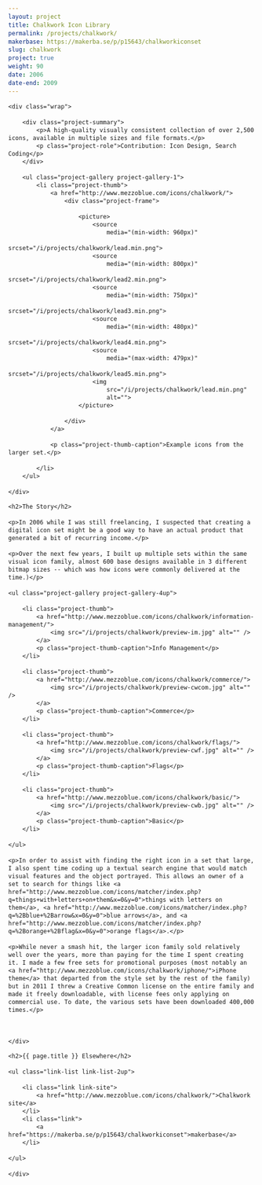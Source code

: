 ```yaml
---
layout: project
title: Chalkwork Icon Library
permalink: /projects/chalkwork/
makerbase: https://makerba.se/p/p15643/chalkworkiconset
slug: chalkwork
project: true
weight: 90
date: 2006
date-end: 2009
---
```



<section id="summary" class="project-section">

	<div class="wrap">

		<div class="project-summary">
			<p>A high-quality visually consistent collection of over 2,500 icons, available in multiple sizes and file formats.</p>
			<p class="project-role">Contribution: Icon Design, Search Coding</p>
		</div>

		<ul class="project-gallery project-gallery-1">
			<li class="project-thumb">
				<a href="http://www.mezzoblue.com/icons/chalkwork/">
					<div class="project-frame">

						<picture>
							<source
								media="(min-width: 960px)"
								srcset="/i/projects/chalkwork/lead.min.png">
							<source
								media="(min-width: 800px)"
								srcset="/i/projects/chalkwork/lead2.min.png">
							<source
								media="(min-width: 750px)"
								srcset="/i/projects/chalkwork/lead3.min.png">
							<source
								media="(min-width: 480px)"
								srcset="/i/projects/chalkwork/lead4.min.png">
							<source
								media="(max-width: 479px)"
								srcset="/i/projects/chalkwork/lead5.min.png">
							<img
								src="/i/projects/chalkwork/lead.min.png"
								alt="">
						</picture>
						
					</div>
				</a>

				<p class="project-thumb-caption">Example icons from the larger set.</p>

			</li>
		</ul>

	</div>

</section>



<section id="story" class="project-section project-story">
	<div class="wrap">

	<h2>The Story</h2>

	<p>In 2006 while I was still freelancing, I suspected that creating a digital icon set might be a good way to have an actual product that generated a bit of recurring income.</p>

	<p>Over the next few years, I built up multiple sets within the same visual icon family, almost 600 base designs available in 3 different bitmap sizes -- which was how icons were commonly delivered at the time.)</p>

	<ul class="project-gallery project-gallery-4up">

		<li class="project-thumb">
			<a href="http://www.mezzoblue.com/icons/chalkwork/information-management/">
				<img src="/i/projects/chalkwork/preview-im.jpg" alt="" />
			</a>
			<p class="project-thumb-caption">Info Management</p>
		</li>

		<li class="project-thumb">
			<a href="http://www.mezzoblue.com/icons/chalkwork/commerce/">
				<img src="/i/projects/chalkwork/preview-cwcom.jpg" alt="" />
			</a>
			<p class="project-thumb-caption">Commerce</p>
		</li>

		<li class="project-thumb">
			<a href="http://www.mezzoblue.com/icons/chalkwork/flags/">
				<img src="/i/projects/chalkwork/preview-cwf.jpg" alt="" />
			</a>
			<p class="project-thumb-caption">Flags</p>
		</li>

		<li class="project-thumb">
			<a href="http://www.mezzoblue.com/icons/chalkwork/basic/">
				<img src="/i/projects/chalkwork/preview-cwb.jpg" alt="" />
			</a>
			<p class="project-thumb-caption">Basic</p>
		</li>

	</ul>

	<p>In order to assist with finding the right icon in a set that large, I also spent time coding up a textual search engine that would match visual features and the object portrayed. This allows an owner of a set to search for things like <a href="http://www.mezzoblue.com/icons/matcher/index.php?q=things+with+letters+on+them&x=0&y=0">things with letters on them</a>, <a href="http://www.mezzoblue.com/icons/matcher/index.php?q=%2Bblue+%2Barrow&x=0&y=0">blue arrows</a>, and <a href="http://www.mezzoblue.com/icons/matcher/index.php?q=%2Borange+%2Bflag&x=0&y=0">orange flags</a>.</p>

	<p>While never a smash hit, the larger icon family sold relatively well over the years, more than paying for the time I spent creating it. I made a few free sets for promotional purposes (most notably an <a href="http://www.mezzoblue.com/icons/chalkwork/iphone/">iPhone theme</a> that departed from the style set by the rest of the family) but in 2011 I threw a Creative Common license on the entire family and made it freely downloadable, with license fees only applying on commercial use. To date, the various sets have been downloaded 400,000 times.</p>



	</div>
</section>


<section id="elsewhere" class="project-section project-elsewhere">
	<div class="wrap">

	<h2>{{ page.title }} Elsewhere</h2>

	<ul class="link-list link-list-2up">

		<li class="link link-site">
			<a href="http://www.mezzoblue.com/icons/chalkwork/">Chalkwork site</a>
		</li>
		<li class="link">
			<a href="https://makerba.se/p/p15643/chalkworkiconset">makerbase</a>
		</li>

	</ul>

	</div>
</section>